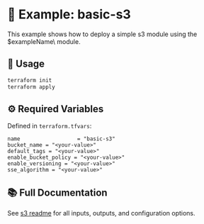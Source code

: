 
# 🧪 Example: basic-s3

This example shows how to deploy a simple s3 module using the \$exampleName\ module.

## 🚀 Usage

```bash
terraform init
terraform apply
```

## ⚙️ Required Variables

Defined in ``terraform.tfvars``:

```hcl
name                  = "basic-s3"
bucket_name = "<your-value>"
default_tags = "<your-value>"
enable_bucket_policy = "<your-value>"
enable_versioning = "<your-value>"
sse_algorithm = "<your-value>"
```

## 📚 Full Documentation

See [s3 readme](../../README.md) for all inputs, outputs, and configuration options.
